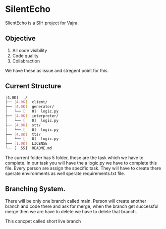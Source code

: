 # SilentEcho
SlientEcho is a SIH project for Vajra.


## Objective
1. All code visibility
2. Code quality 
3. Collabraction

We have these as issue and stregent point for this.

## Current Structure
```bash
[4.0K]  ./
├── [4.0K]  client/
├── [4.0K]  generator/
│   └── [   0]  logic.py
├── [4.0K]  interpreter/
│   └── [   0]  logic.py
├── [4.0K]  stt/
│   └── [   0]  logic.py
├── [4.0K]  tts/
│   └── [   0]  logic.py
├── [1.0K]  LICENSE
└── [  55]  README.md

```

The current folder has 5 folder, these are the task which we have to complete. In our task you will have the a logic.py we have to complete this file.
Every person are assign the specific task. They will have to create there sperate environments as well sperate requirements.txt file.

## Branching System.

There will be only one branch called main. Person will create another branch and code there and ask for merge, when the branch get successful merge then we are have to delete we have to delete that branch.

This concpet called short live branch 


